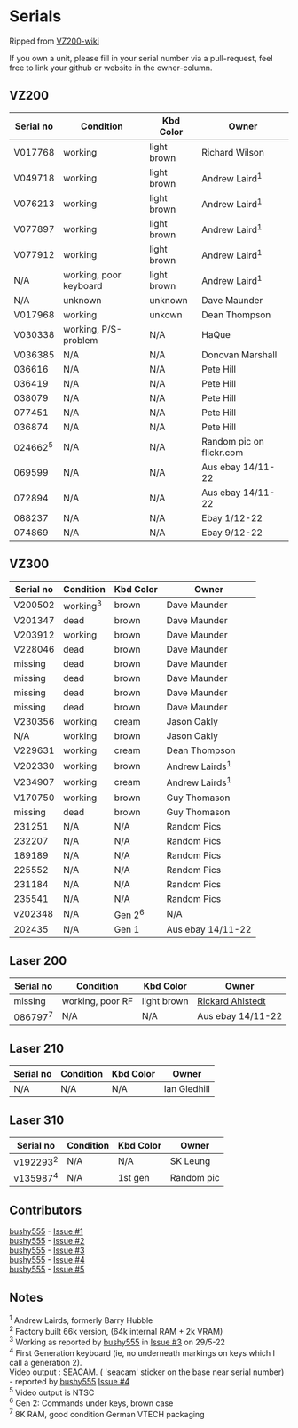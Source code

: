 # Serials
Ripped from [VZ200-wiki](http://wiki.vz200.org/index.php?title=Serial_Number_List)

If you own a unit, please fill in your serial number via a pull-request, feel free to link your github or website in the owner-column.

## VZ200
| Serial no | Condition | Kbd Color | Owner |
|-----------|-----------|-----------|-------|
|V017768|working|light brown|Richard Wilson|
|V049718|working|light brown|Andrew Laird<sup>1</sup>|
|V076213|working|light brown|Andrew Laird<sup>1</sup>|
|V077897|working|light brown|Andrew Laird<sup>1</sup>|
|V077912|working|light brown|Andrew Laird<sup>1</sup>|
|N/A|working, poor keyboard|light brown|Andrew Laird<sup>1</sup>|
|N/A|unknown|unknown|Dave Maunder|
|V017968|working|unkown|Dean Thompson|
|V030338|working, P/S-problem|N/A|HaQue|
|V036385|N/A|N/A|Donovan Marshall|
|036616|N/A|N/A|Pete Hill|
|036419|N/A|N/A|Pete Hill|
|038079|N/A|N/A|Pete Hill|
|077451|N/A|N/A|Pete Hill|
|036874|N/A|N/A|Pete Hill|
|024662<sup>5</sup>|N/A|N/A|Random pic on flickr.com|
|069599|N/A|N/A|Aus ebay 14/11-22|
|072894|N/A|N/A|Aus ebay 14/11-22|
|088237|N/A|N/A|Ebay 1/12-22|
|074869|N/A|N/A|Ebay 9/12-22|



## VZ300
| Serial no | Condition | Kbd Color | Owner |
|-----------|-----------|-----------|-------|
|V200502|working<sup>3</sup>|brown|Dave Maunder|
|V201347|dead|brown|Dave Maunder|
|V203912|working|brown|Dave Maunder|
|V228046|dead|brown|Dave Maunder|
|missing|dead|brown|Dave Maunder|
|missing|dead|brown|Dave Maunder|
|missing|dead|brown|Dave Maunder|
|missing|dead|brown|Dave Maunder|
|V230356|working|cream|Jason Oakly|
|N/A|working|brown|Jason Oakly|
|V229631|working|cream|Dean Thompson|
|V202330|working|brown|Andrew Lairds<sup>1</sup>|
|V234907|working|cream|Andrew Lairds<sup>1</sup>|
|V170750|working|brown|Guy Thomason|
|missing|dead|brown|Guy Thomason|
|231251|N/A|N/A|Random Pics|
|232207|N/A|N/A|Random Pics|
|189189|N/A|N/A|Random Pics|
|225552|N/A|N/A|Random Pics|
|231184|N/A|N/A|Random Pics|
|235541|N/A|N/A|Random Pics|
|v202348|N/A|Gen 2<sup>6</sup>|N/A|Ebay 25/10-22|
|202435|N/A|Gen 1|Aus ebay 14/11-22|



## Laser 200
| Serial no | Condition | Kbd Color | Owner |
|-----------|-----------|-----------|-------|
|missing|working, poor RF|light brown|[Rickard Ahlstedt](https://github.com/Dronki/)|
|086797<sup>7</sup>|N/A|N/A|Aus ebay 14/11-22|

## Laser 210
| Serial no | Condition | Kbd Color | Owner |
|-----------|-----------|-----------|-------|
|N/A|N/A|N/A|Ian Gledhill|

## Laser 310
| Serial no | Condition | Kbd Color | Owner |
|-----------|-----------|-----------|-------|
|v192293<sup>2</sup>|N/A|N/A|SK Leung|
|v135987<sup>4</sup>|N/A|1st gen|Random pic|

## Contributors
[bushy555](https://github.com/bushy555) - [Issue #1](https://github.com/Dronki/VZ200/issues/1)  
[bushy555](https://github.com/bushy555) - [Issue #2](https://github.com/Dronki/VZ200/issues/2)  
[bushy555](https://github.com/bushy555) - [Issue #3](https://github.com/Dronki/VZ200/issues/3)  
[bushy555](https://github.com/bushy555) - [Issue #4](https://github.com/Dronki/VZ200/issues/4)  
[bushy555](https://github.com/bushy555) - [Issue #5](https://github.com/Dronki/VZ200/issues/5)  


## Notes
<sup>1</sup> Andrew Lairds, formerly Barry Hubble  
<sup>2</sup> Factory built 66k version, (64k internal RAM + 2k VRAM)  
<sup>3</sup> Working as reported by [bushy555](https://github.com/bushy555) in [Issue #3](https://github.com/Dronki/VZ200/issues/3) on 29/5-22  
<sup>4</sup>  First Generation keyboard (ie, no underneath markings on keys which I call a generation 2).  
Video output : SEACAM. ( 'seacam' sticker on the base near serial number) - reported by [bushy555](https://github.com/bushy555) [Issue #4](https://github.com/Dronki/VZ200/issues/4)  
<sup>5</sup> Video output is NTSC  
<sup>6</sup> Gen 2: Commands under keys, brown case  
<sup>7</sup> 8K RAM, good condition German VTECH packaging  
